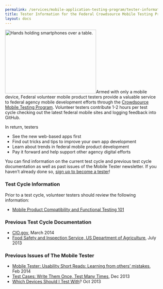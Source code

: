 ```yaml
---
permalink: /services/mobile-application-testing-program/tester-information-for-the-federal-crowdsource-mobile-testing-program/
title: Tester Information for the Federal Crowdsource Mobile Testing Program
layout: docs
---
```


[<img class="alignright size-full wp-image-102342" src="https://s3.amazonaws.com/sitesusa/wp-content/uploads/sites/212/2013/11/Gartner-Smartphone-Shipments-Achieve-Highest-Share-to-Date-300x210.jpg" alt="Hands holding smartphones over a table." width="300" height="210" />](https://s3.amazonaws.com/sitesusa/wp-content/uploads/sites/212/2013/11/Gartner-Smartphone-Shipments-Achieve-Highest-Share-to-Date-300x210.jpg)Armed with only a mobile device, Federal volunteer mobile product testers provide a valuable service to federal agency mobile development efforts through the [Crowdsource Mobile Testing Program](https://www.digitalgov.gov/services/mobile-application-testing-program/ "Federal CrowdSource Mobile Testing Program"). Volunteer testers contribute 1-2 hours per test cycle checking out the latest federal mobile sites and logging feedback into GitHub.

In return, testers

  * See the new web-based apps first
  * Find out tricks and tips to improve your own app development
  * Learn about trends in federal mobile product development
  * Pay it forward and help support other agency digital efforts

You can find information on the current test cycle and previous test cycle documentation as well as past issues of the Mobile Tester newsletter. If you haven&#8217;t already done so, [sign up to become a tester](https://docs.google.com/a/gsa.gov/spreadsheet/viewform?formkey=dGRJTFdQdjQ5VXNHUHFMbmNzUExhNnc6MQ#gid=0)!

### Test Cycle Information

Prior to a test cycle, volunteer testers should review the following information:

  * [Mobile Product Compatibility and Functional Testing 101](https://www.digitalgov.gov/2013/11/21/mobile-product-compatibility-and-functional-testing-101/ "Mobile Product Compatibility and Functional Testing 101")

### Previous Test Cycle Documentation

  * [CIO.gov](https://github.com/GSA/Crowdsource-Testing-CIO.gov), March 2014
  * [Food Safety and Inspection Service, US Department of Agriculture](https://github.com/GSA/Crowdsource-Testing-USDA_FSIS), July 2013

### Previous Issues of The Mobile Tester

  * [Mobile Tester: Usability Short Reads: Learning from others’ mistakes](https://www.digitalgov.gov/2014/02/28/mobile-tester-usability-short-reads-learning-from-others-mistakes/ "Mobile Tester: Usability Short Reads: Learning from others’ mistakes"), Feb 2014
  * [Test Cases: Write Them Once, Test Many Times](https://www.digitalgov.gov/2013/12/16/the-test-case-write-it-once-test-many-times/ "The Test Case: Write It Once, Test Many Times"), Dec 2013
  * [Which Devices Should I Test With](https://www.digitalgov.gov/2013/10/29/which-devices-should-i-test-with/ "Which Devices Should I Test With?")? Oct 2013

&nbsp;